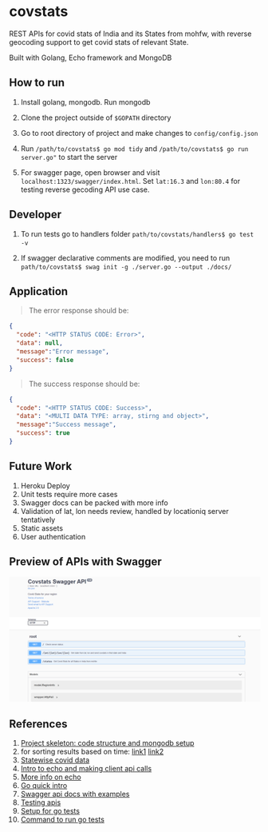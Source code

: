 # covstats

REST APIs for covid stats of India and its States from mohfw,
with reverse geocoding support to get covid stats of relevant 
State.

Built with Golang, Echo framework and MongoDB


## How to run

 1. Install golang, mongodb. Run mongodb  

 2. Clone the project outside of `$GOPATH` directory 

 3. Go to root directory of project and make changes to `config/config.json`

 4. Run `/path/to/covstats$ go mod tidy` and `/path/to/covstats$ go run server.go"` to start the server
 
 6. For swagger page, open browser and visit `localhost:1323/swagger/index.html`. 
    Set `lat:16.3` and `lon:80.4` for testing reverse gecoding API use case.


## Developer

 1. To run tests go to handlers folder `path/to/covstats/handlers$ go test -v`

 2. If swagger declarative comments are modified, you need to run `path/to/covstats$ swag init -g ./server.go --output ./docs/` 



## Application

>The error response should be:

```json
{
  "code": "<HTTP STATUS CODE: Error>",
  "data": null,
  "message":"Error message",
  "success": false
}
```

>The success response should be:

```json
{
  "code": "<HTTP STATUS CODE: Success>",
  "data": "<MULTI DATA TYPE: array, stirng and object>",
  "message":"Success message",
  "success": true
}
```

## Future Work

1. Heroku Deploy
2. Unit tests require more cases
3. Swagger docs can be packed with more info
4. Validation of lat, lon needs review, handled by locationiq server tentatively
5. Static assets
6. User authentication

## Preview of APIs with Swagger

<img src="swagger-preview.PNG" width=1000 />

## References

1.  [Project skeleton: code structure and mongodb setup](https://github.com/sangianpatrick/go-echo-mongo)
2.  for sorting results based on time: [link1](https://gist.github.com/border/3489566) [link2](https://pkg.go.dev/labix.org/v2/mgo#Query.Sort)
3.  [Statewise covid data](https://www.mohfw.gov.in/data/datanew.json)
4.  [Intro to echo and making client api calls](https://betterprogramming.pub/intro-77f65f73f6d3)
5.  [More info on echo](https://blog.logrocket.com/making-http-requests-in-go/)
6.  [Go quick intro](https://www.youtube.com/watch?v=C8LgvuEBraI)
7.  [Swagger api docs with examples](https://github.com/swaggo/swag)
9.  [Testing apis](https://echo.labstack.com/guide/testing/)
10. [Setup for go tests](https://stackoverflow.com/questions/28240489/golang-testing-no-test-files/28240537)
11. [Command to run go tests](https://ieftimov.com/post/testing-in-go-go-test/)

